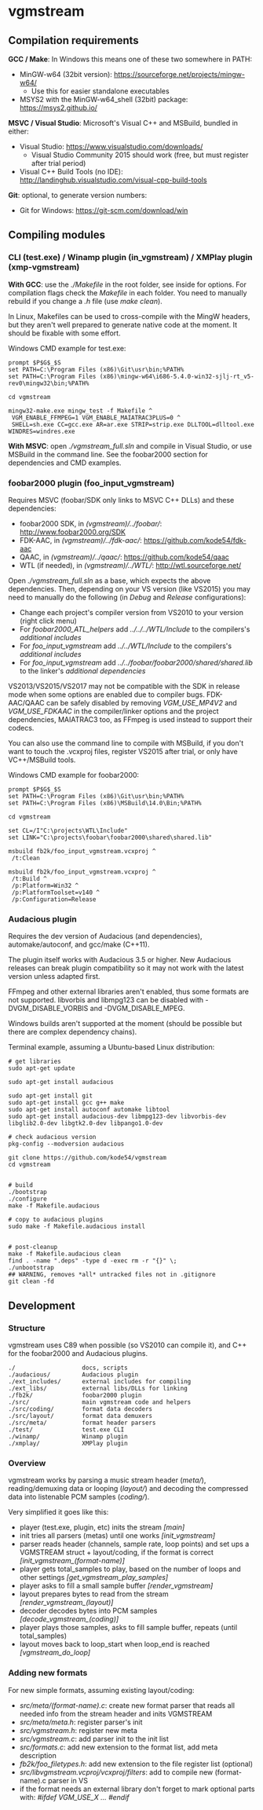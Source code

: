 # vgmstream

## Compilation requirements

**GCC / Make**: In Windows this means one of these two somewhere in PATH:
- MinGW-w64 (32bit version): https://sourceforge.net/projects/mingw-w64/
  - Use this for easier standalone executables
- MSYS2 with the MinGW-w64_shell (32bit) package: https://msys2.github.io/

**MSVC / Visual Studio**: Microsoft's Visual C++ and MSBuild, bundled in either:
- Visual Studio: https://www.visualstudio.com/downloads/
  - Visual Studio Community 2015 should work (free, but must register after trial period)
- Visual C++ Build Tools (no IDE): http://landinghub.visualstudio.com/visual-cpp-build-tools

**Git**: optional, to generate version numbers:
- Git for Windows: https://git-scm.com/download/win

## Compiling modules

### CLI (test.exe) / Winamp plugin (in_vgmstream) / XMPlay plugin (xmp-vgmstream)

**With GCC**: use the *./Makefile* in the root folder, see inside for options. For compilation flags check the *Makefile* in each folder.
You need to manually rebuild if you change a *.h* file (use *make clean*).

In Linux, Makefiles can be used to cross-compile with the MingW headers, but they aren't well prepared to generate native code at the moment. It should be fixable with some effort.

Windows CMD example for test.exe:
```
prompt $P$G$_$S
set PATH=C:\Program Files (x86)\Git\usr\bin;%PATH%
set PATH=C:\Program Files (x86)\mingw-w64\i686-5.4.0-win32-sjlj-rt_v5-rev0\mingw32\bin;%PATH%

cd vgmstream

mingw32-make.exe mingw_test -f Makefile ^
 VGM_ENABLE_FFMPEG=1 VGM_ENABLE_MAIATRAC3PLUS=0 ^
 SHELL=sh.exe CC=gcc.exe AR=ar.exe STRIP=strip.exe DLLTOOL=dlltool.exe WINDRES=windres.exe
```

**With MSVC**: open *./vgmstream_full.sln* and compile in Visual Studio, or use MSBuild in the command line. See the foobar2000 section for dependencies and CMD examples.


### foobar2000 plugin (foo\_input\_vgmstream)
Requires MSVC (foobar/SDK only links to MSVC C++ DLLs) and these dependencies:
- foobar2000 SDK, in *(vgmstream)/../foobar/*: http://www.foobar2000.org/SDK
- FDK-AAC, in *(vgmstream)/../fdk-aac/*: https://github.com/kode54/fdk-aac
- QAAC, in *(vgmstream)/../qaac/*: https://github.com/kode54/qaac
- WTL (if needed), in *(vgmstream)/../WTL/*: http://wtl.sourceforge.net/

Open *./vgmstream_full.sln* as a base, which expects the above dependencies. Then, depending on your VS version (like VS2015) you may need to manually do the following (in *Debug* and *Release* configurations):
- Change each project's compiler version from VS2010 to your version (right click menu)
- For *foobar2000_ATL_helpers* add *../../../WTL/Include* to the compilers's *additional includes*
- For *foo_input_vgmstream* add *../../WTL/Include* to the compilers's *additional includes*
- For *foo_input_vgmstream* add *../../foobar/foobar2000/shared/shared.lib* to the linker's *additional dependencies*

VS2013/VS2015/VS2017 may not be compatible with the SDK in release mode when some options are enabled due to compiler bugs.
FDK-AAC/QAAC can be safely disabled by removing *VGM_USE_MP4V2* and *VGM_USE_FDKAAC* in the compiler/linker options and the project dependencies, MAIATRAC3 too, as FFmpeg is used instead to support their codecs.


You can also use the command line to compile with MSBuild, if you don't want to touch the .vcxproj files, register VS2015 after trial, or only have VC++/MSBuild tools.

Windows CMD example for foobar2000:
```
prompt $P$G$_$S
set PATH=C:\Program Files (x86)\Git\usr\bin;%PATH%
set PATH=C:\Program Files (x86)\MSBuild\14.0\Bin;%PATH%

cd vgmstream

set CL=/I"C:\projects\WTL\Include"
set LINK="C:\projects\foobar\foobar2000\shared\shared.lib"

msbuild fb2k/foo_input_vgmstream.vcxproj ^
 /t:Clean

msbuild fb2k/foo_input_vgmstream.vcxproj ^
 /t:Build ^
 /p:Platform=Win32 ^
 /p:PlatformToolset=v140 ^
 /p:Configuration=Release
```

### Audacious plugin
Requires the dev version of Audacious (and dependencies), automake/autoconf, and gcc/make (C++11).

The plugin itself works with Audacious 3.5 or higher. New Audacious releases can break plugin compatibility so it may not work with the latest version unless adapted first.

FFmpeg and other external libraries aren't enabled, thus some formats are not supported. libvorbis and libmpg123 can be disabled with -DVGM_DISABLE_VORBIS and -DVGM_DISABLE_MPEG.

Windows builds aren't supported at the moment (should be possible but there are complex dependency chains).


Terminal example, assuming a Ubuntu-based Linux distribution:
```
# get libraries
sudo apt-get update

sudo apt-get install audacious

sudo apt-get install git
sudo apt-get install gcc g++ make
sudo apt-get install autoconf automake libtool
sudo apt-get install audacious-dev libmpg123-dev libvorbis-dev libglib2.0-dev libgtk2.0-dev libpango1.0-dev

# check audacious version
pkg-config --modversion audacious

git clone https://github.com/kode54/vgmstream
cd vgmstream


# build
./bootstrap
./configure
make -f Makefile.audacious

# copy to audacious plugins
sudo make -f Makefile.audacious install


# post-cleanup
make -f Makefile.audacious clean
find . -name ".deps" -type d -exec rm -r "{}" \;
./unbootstrap
## WARNING, removes *all* untracked files not in .gitignore
git clean -fd
```

## Development

### Structure
vgmstream uses C89 when possible (so VS2010 can compile it), and C++ for the foobar2000 and Audacious plugins.

```
./                   docs, scripts
./audacious/         Audacious plugin
./ext_includes/      external includes for compiling
./ext_libs/          external libs/DLLs for linking
./fb2k/              foobar2000 plugin
./src/               main vgmstream code and helpers
./src/coding/        format data decoders
./src/layout/        format data demuxers
./src/meta/          format header parsers
./test/              test.exe CLI
./winamp/            Winamp plugin
./xmplay/            XMPlay plugin
```

### Overview
vgmstream works by parsing a music stream header (*meta/*), reading/demuxing data or looping (*layout/*) and decoding the compressed data into listenable PCM samples (*coding/*).

Very simplified it goes like this:
- player (test.exe, plugin, etc) inits the stream *[main]*
- init tries all parsers (metas) until one works *[init_vgmstream]*
- parser reads header (channels, sample rate, loop points) and set ups a VGMSTREAM struct + layout/coding, if the format is correct *[init_vgmstream_(format-name)]*
- player gets total_samples to play, based on the number of loops and other settings *[get_vgmstream_play_samples]*
- player asks to fill a small sample buffer *[render_vgmstream]*
- layout prepares bytes to read from the stream *[render_vgmstream_(layout)]*
- decoder decodes bytes into PCM samples *[decode_vgmstream_(coding)]*
- player plays those samples, asks to fill sample buffer, repeats (until total_samples)
- layout moves back to loop_start when loop_end is reached *[vgmstream_do_loop]*

### Adding new formats
For new simple formats, assuming existing layout/coding:
- *src/meta/(format-name).c*: create new format parser that reads all needed info from the stream header and inits VGMSTREAM
- *src/meta/meta.h*: register parser's init
- *src/vgmstream.h*: register new meta
- *src/vgmstream.c*: add parser init to the init list
- *src/formats.c*: add new extension to the format list, add meta description
- *fb2k/foo_filetypes.h*: add new extension to the file register list (optional)
- *src/libvgmstream.vcproj/vcxproj/filters*: add to compile new (format-name).c parser in VS
- if the format needs an external library don't forget to mark optional parts with: *#ifdef VGM_USE_X ... #endif*
